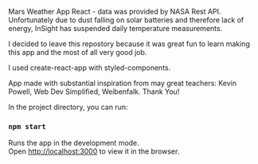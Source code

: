 Mars Weather App React - data was provided by NASA Rest API.
Unfortunately due to dust falling on solar batteries and therefore lack of energy, InSight has suspended daily temperature measurements.

I decided to leave this repostory because it was great fun to learn making this app and the most of all very good job.

I used create-react-app with styled-components.

App made with substantial inspiration from may great teachers: Kevin Powell, Web Dev Simplified, Weibenfalk.
Thank You!

In the project directory, you can run:

### `npm start`

Runs the app in the development mode.<br />
Open [http://localhost:3000](http://localhost:3000) to view it in the browser.
